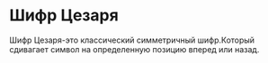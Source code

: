 # Шифр Цезаря 
Шифр Цезаря-это классический симметричный шифр.Который сдивагает символ на определенную позицию вперед или назад.